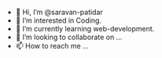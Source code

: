 - 👋 Hi, I’m @saravan-patidar
- 👀 I’m interested in Coding.
- 🌱 I’m currently learning web-development.
- 💞️ I’m looking to collaborate on ...
- 📫 How to reach me ...

<!---
saravan-patidar/saravan-patidar is a ✨ special ✨ repository because its `README.md` (this file) appears on your GitHub profile.
You can click the Preview link to take a look at your changes.
--->
